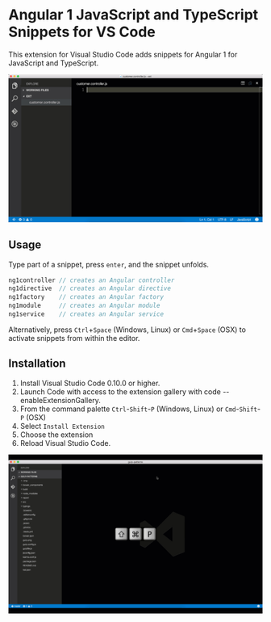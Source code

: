 # Angular 1 JavaScript and TypeScript Snippets for VS Code

This extension for Visual Studio Code adds snippets for Angular 1 for JavaScript and TypeScript.

![Install Extension](images/use-extension.gif)

## Usage
Type part of a snippet, press `enter`, and the snippet unfolds.

```javascript
ng1controller // creates an Angular controller
ng1directive  // creates an Angular directive
ng1factory    // creates an Angular factory
ng1module     // creates an Angular module
ng1service    // creates an Angular service
```

Alternatively, press `Ctrl`+`Space` (Windows, Linux) or `Cmd`+`Space` (OSX) to activate snippets from within the editor.

## Installation

1. Install Visual Studio Code 0.10.0 or higher.
2. Launch Code with access to the extension gallery with code --enableExtensionGallery.
3. From the command palette `Ctrl`-`Shift`-`P` (Windows, Linux) or `Cmd`-`Shift`-`P` (OSX)
4. Select `Install Extension`
5. Choose the extension
6. Reload Visual Studio Code.

![Install Extension](images/install-extension.gif)
